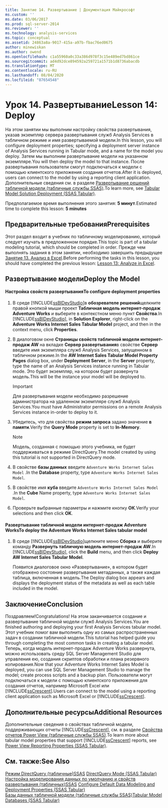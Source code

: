 ```yaml
---
title: Занятие 14. Развертывание | Документация Майкрософт
ms.custom: ''
ms.date: 03/06/2017
ms.prod: sql-server-2014
ms.reviewer: ''
ms.technology: analysis-services
ms.topic: conceptual
ms.assetid: 24863a8a-9017-415a-a97b-fbac76ed0675
author: minewiskan
ms.author: owend
ms.openlocfilehash: c1a55960a0c33a386d978f3c15e489ed7bd861ce
ms.sourcegitcommit: ad4d92dce894592a259721a1571b1d8736abacdb
ms.translationtype: MT
ms.contentlocale: ru-RU
ms.lasthandoff: 08/04/2020
ms.locfileid: "87654548"
---
```

# <a name="lesson-14-deploy"></a><span data-ttu-id="be15a-102">Урок 14. Развертывание</span><span class="sxs-lookup"><span data-stu-id="be15a-102">Lesson 14: Deploy</span></span>
  <span data-ttu-id="be15a-103">На этом занятии мы выполним настройку свойства развертывания, указав экземпляр сервера развертывания служб Analysis Services в табличном режиме и имя развертываемой модели.</span><span class="sxs-lookup"><span data-stu-id="be15a-103">In this lesson, you will configure deployment properties; specifying a deployment server instance of Analysis Services running in Tabular mode, and a name for the model you deploy.</span></span> <span data-ttu-id="be15a-104">Затем мы выполним развертывание модели на указанном экземпляре.</span><span class="sxs-lookup"><span data-stu-id="be15a-104">You will then deploy the model to that instance.</span></span> <span data-ttu-id="be15a-105">После развертывания пользователи смогут подключаться к модели с помощью клиентского приложения создания отчетов.</span><span class="sxs-lookup"><span data-stu-id="be15a-105">After it is deployed, users can connect to the model by using a reporting client application.</span></span> <span data-ttu-id="be15a-106">Дополнительные сведения см. в разделе [Развертывание решений табличной модели (табличные службы SSAS)](tabular-models/tabular-model-solution-deployment-ssas-tabular.md).</span><span class="sxs-lookup"><span data-stu-id="be15a-106">To learn more, see [Tabular Model Solution Deployment &#40;SSAS Tabular&#41;](tabular-models/tabular-model-solution-deployment-ssas-tabular.md).</span></span>  
  
 <span data-ttu-id="be15a-107">Предполагаемое время выполнения этого занятия: **5 минут**.</span><span class="sxs-lookup"><span data-stu-id="be15a-107">Estimated time to complete this lesson: **5 minutes**</span></span>  
  
## <a name="prerequisites"></a><span data-ttu-id="be15a-108">Предварительные требования</span><span class="sxs-lookup"><span data-stu-id="be15a-108">Prerequisites</span></span>  
 <span data-ttu-id="be15a-109">Этот раздел входит в учебник по табличному моделированию, который следует изучать в предложенном порядке.</span><span class="sxs-lookup"><span data-stu-id="be15a-109">This topic is part of a tabular modeling tutorial, which should be completed in order.</span></span> <span data-ttu-id="be15a-110">Прежде чем выполнять задания в этом занятии, необходимо завершить предыдущее [Занятие 13. Анализ в Excel](lesson-12-analyze-in-excel.md).</span><span class="sxs-lookup"><span data-stu-id="be15a-110">Before performing the tasks in this lesson, you should have completed the previous lesson: [Lesson 13: Analyze in Excel](lesson-12-analyze-in-excel.md).</span></span>  
  
## <a name="deploy-the-model"></a><span data-ttu-id="be15a-111">Развертывание модели</span><span class="sxs-lookup"><span data-stu-id="be15a-111">Deploy the Model</span></span>  
  
#### <a name="to-configure-deployment-properties"></a><span data-ttu-id="be15a-112">Настройка свойств развертывания</span><span class="sxs-lookup"><span data-stu-id="be15a-112">To configure deployment properties</span></span>  
  
1.  <span data-ttu-id="be15a-113">В среде [!INCLUDE[ssBIDevStudio](../includes/ssbidevstudio-md.md)]в **обозревателе решений**щелкните правой кнопкой мыши проект **Табличная модель интернет-продаж Adventure Works** и выберите в контекстном меню пункт **Свойства**.</span><span class="sxs-lookup"><span data-stu-id="be15a-113">In [!INCLUDE[ssBIDevStudio](../includes/ssbidevstudio-md.md)], in **Solution Explorer**, right-click on the **Adventure Works Internet Sales Tabular Model** project, and then in the context menu, click **Properties**.</span></span>  
  
2.  <span data-ttu-id="be15a-114">В диалоговом окне **Страницы свойств табличной модели интернет-продаж AW** на вкладке **Сервер развертывания**в свойстве **Сервер** введите имя экземпляра служб Analysis Services, запущенном в табличном режиме.</span><span class="sxs-lookup"><span data-stu-id="be15a-114">In the **AW Internet Sales Tabular Model Property Pages** dialog box, under **Deployment Server**, in the **Server** property, type the name of an Analysis Services instance running in Tabular mode.</span></span> <span data-ttu-id="be15a-115">Это будет экземпляр, на котором будет развернута модель.</span><span class="sxs-lookup"><span data-stu-id="be15a-115">This will be the instance your model will be deployed to.</span></span>  
  
    > [!IMPORTANT]  
    >  <span data-ttu-id="be15a-116">Для развертывания модели необходимо разрешение администратора на удаленном экземпляре служб Analysis Services.</span><span class="sxs-lookup"><span data-stu-id="be15a-116">You must have Administrator permissions on a remote Analysis Services instance in-order to deploy to it.</span></span>  
  
3.  <span data-ttu-id="be15a-117">Убедитесь, что для свойства **режим запроса** задано значение **в памяти**.</span><span class="sxs-lookup"><span data-stu-id="be15a-117">Verify the **Query Mode** property is set to **In-Memory**.</span></span>  
  
    > [!NOTE]  
    >  <span data-ttu-id="be15a-118">Модель, созданная с помощью этого учебника, не будет поддерживаться в режиме DirectQuery.</span><span class="sxs-lookup"><span data-stu-id="be15a-118">The model created by using this tutorial is not supported in DirectQuery mode.</span></span>  
  
4.  <span data-ttu-id="be15a-119">В свойстве **базы данных** введите `Adventure Works Internet Sales Model` .</span><span class="sxs-lookup"><span data-stu-id="be15a-119">In the **Database** property, type `Adventure Works Internet Sales Model`.</span></span>  
  
5.  <span data-ttu-id="be15a-120">В свойстве имя **куба** введите `Adventure Works Internet Sales Model` .</span><span class="sxs-lookup"><span data-stu-id="be15a-120">In the **Cube** Name property, type `Adventure Works Internet Sales Model`.</span></span>  
  
6.  <span data-ttu-id="be15a-121">Проверьте выбранные параметры и нажмите кнопку **ОК**.</span><span class="sxs-lookup"><span data-stu-id="be15a-121">Verify your selections and then click **OK**.</span></span>  
  
#### <a name="to-deploy-the-adventure-works-internet-sales-tabular-model"></a><span data-ttu-id="be15a-122">Развертывание табличной модели интернет-продаж Adventure Works</span><span class="sxs-lookup"><span data-stu-id="be15a-122">To deploy the Adventure Works Internet Sales tabular model</span></span>  
  
1.  <span data-ttu-id="be15a-123">В среде [!INCLUDE[ssBIDevStudio](../includes/ssbidevstudio-md.md)]щелкните меню **Сборка** и выберите команду **Развернуть табличную модель интернет-продаж AW**.</span><span class="sxs-lookup"><span data-stu-id="be15a-123">In [!INCLUDE[ssBIDevStudio](../includes/ssbidevstudio-md.md)], click the **Build** menu, and then click **Deploy AW Internet Sales Tabular Model**.</span></span>  
  
     <span data-ttu-id="be15a-124">Появится диалоговое окно «Развертывание», в котором будет отображено состояние развертывания метаданных, а также каждая таблица, включенная в модель.</span><span class="sxs-lookup"><span data-stu-id="be15a-124">The Deploy dialog box appears and displays the deployment status of the metadata as well as each table included in the model.</span></span>  
  
## <a name="conclusion"></a><span data-ttu-id="be15a-125">Заключение</span><span class="sxs-lookup"><span data-stu-id="be15a-125">Conclusion</span></span>  
 <span data-ttu-id="be15a-126">Поздравляем!</span><span class="sxs-lookup"><span data-stu-id="be15a-126">Congratulations!</span></span> <span data-ttu-id="be15a-127">На этом заканчивается создание и развертывание табличной модели служб Analysis Services.</span><span class="sxs-lookup"><span data-stu-id="be15a-127">You are finished authoring and deploying your first Analysis Services tabular model.</span></span> <span data-ttu-id="be15a-128">Этот учебник помог вам выполнить одну из самых распространенных задач в создании табличной модели.</span><span class="sxs-lookup"><span data-stu-id="be15a-128">This tutorial has helped guide you through completing the most common tasks in creating a tabular model.</span></span> <span data-ttu-id="be15a-129">Теперь, когда модель интернет-продаж Adventure Works развернута, можно использовать среду SQL Server Management Studio для управления ею, создания скриптов обработки и плана резервного копирования.</span><span class="sxs-lookup"><span data-stu-id="be15a-129">Now that your Adventure Works Internet Sales Model is deployed, you can use SQL Server Management Studio to manage the model; create process scripts and a backup plan.</span></span> <span data-ttu-id="be15a-130">Пользователи могут подключаться к модели с помощью клиентского приложения для создания отчетов, например Microsoft Excel или [!INCLUDE[ssCrescent](../includes/sscrescent-md.md)].</span><span class="sxs-lookup"><span data-stu-id="be15a-130">Users can connect to the model using a reporting client application such as Microsoft Excel or [!INCLUDE[ssCrescent](../includes/sscrescent-md.md)].</span></span>  
  
## <a name="additional-resources"></a><span data-ttu-id="be15a-131">Дополнительные ресурсы</span><span class="sxs-lookup"><span data-stu-id="be15a-131">Additional Resources</span></span>  
 <span data-ttu-id="be15a-132">Дополнительные сведения о свойствах табличной модели, поддерживающих отчеты [!INCLUDE[ssCrescent](../includes/sscrescent-md.md)], см. в разделе [Свойства отчетов Power View (табличные службы SSAS)](tabular-models/properties-ssas-tabular.md).</span><span class="sxs-lookup"><span data-stu-id="be15a-132">To learn more about tabular model properties that support [!INCLUDE[ssCrescent](../includes/sscrescent-md.md)] reports, see [Power View Reporting Properties &#40;SSAS Tabular&#41;](tabular-models/properties-ssas-tabular.md).</span></span>  
  
## <a name="see-also"></a><span data-ttu-id="be15a-133">См. также:</span><span class="sxs-lookup"><span data-stu-id="be15a-133">See Also</span></span>  
 <span data-ttu-id="be15a-134">[Режим DirectQuery &#40;табличные&#41;SSAS](tabular-models/directquery-mode-ssas-tabular.md) </span><span class="sxs-lookup"><span data-stu-id="be15a-134">[DirectQuery Mode &#40;SSAS Tabular&#41;](tabular-models/directquery-mode-ssas-tabular.md) </span></span>  
 <span data-ttu-id="be15a-135">[Настройка моделирования данных по умолчанию и свойств развертывания &#40;табличных&#41;SSAS](tabular-models/configure-default-data-modeling-and-deployment-properties-ssas-tabular.md) </span><span class="sxs-lookup"><span data-stu-id="be15a-135">[Configure Default Data Modeling and Deployment Properties &#40;SSAS Tabular&#41;](tabular-models/configure-default-data-modeling-and-deployment-properties-ssas-tabular.md) </span></span>  
 [<span data-ttu-id="be15a-136">Базы данных табличной модели (табличные службы SSAS)</span><span class="sxs-lookup"><span data-stu-id="be15a-136">Tabular Model Databases &#40;SSAS Tabular&#41;</span></span>](tabular-models/tabular-model-databases-ssas-tabular.md)  
  
  
